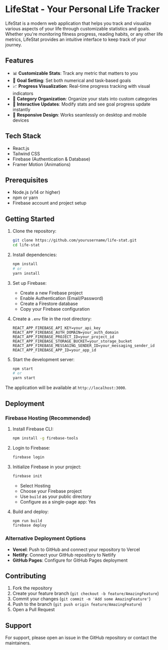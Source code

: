 # LifeStat - Your Personal Life Tracker

LifeStat is a modern web application that helps you track and visualize various aspects of your life through customizable statistics and goals. Whether you're monitoring fitness progress, reading habits, or any other life metrics, LifeStat provides an intuitive interface to keep track of your journey.

## Features

- 📊 **Customizable Stats**: Track any metric that matters to you
- 🎯 **Goal Setting**: Set both numerical and task-based goals
- 📈 **Progress Visualization**: Real-time progress tracking with visual indicators
- 📁 **Category Organization**: Organize your stats into custom categories
- 🔄 **Interactive Updates**: Modify stats and see goal progress update instantly
- 📱 **Responsive Design**: Works seamlessly on desktop and mobile devices

## Tech Stack

- React.js
- Tailwind CSS
- Firebase (Authentication & Database)
- Framer Motion (Animations)

## Prerequisites

- Node.js (v14 or higher)
- npm or yarn
- Firebase account and project setup

## Getting Started

1. Clone the repository:
   ```bash
   git clone https://github.com/yourusername/life-stat.git
   cd life-stat
   ```

2. Install dependencies:
   ```bash
   npm install
   # or
   yarn install
   ```

3. Set up Firebase:
   - Create a new Firebase project
   - Enable Authentication (Email/Password)
   - Create a Firestore database
   - Copy your Firebase configuration

4. Create a `.env` file in the root directory:
   ```
   REACT_APP_FIREBASE_API_KEY=your_api_key
   REACT_APP_FIREBASE_AUTH_DOMAIN=your_auth_domain
   REACT_APP_FIREBASE_PROJECT_ID=your_project_id
   REACT_APP_FIREBASE_STORAGE_BUCKET=your_storage_bucket
   REACT_APP_FIREBASE_MESSAGING_SENDER_ID=your_messaging_sender_id
   REACT_APP_FIREBASE_APP_ID=your_app_id
   ```

5. Start the development server:
   ```bash
   npm start
   # or
   yarn start
   ```

The application will be available at `http://localhost:3000`.

## Deployment

### Firebase Hosting (Recommended)

1. Install Firebase CLI:
   ```bash
   npm install -g firebase-tools
   ```

2. Login to Firebase:
   ```bash
   firebase login
   ```

3. Initialize Firebase in your project:
   ```bash
   firebase init
   ```
   - Select Hosting
   - Choose your Firebase project
   - Use `build` as your public directory
   - Configure as a single-page app: Yes

4. Build and deploy:
   ```bash
   npm run build
   firebase deploy
   ```

### Alternative Deployment Options

- **Vercel**: Push to GitHub and connect your repository to Vercel
- **Netlify**: Connect your GitHub repository to Netlify
- **GitHub Pages**: Configure for GitHub Pages deployment

## Contributing

1. Fork the repository
2. Create your feature branch (`git checkout -b feature/AmazingFeature`)
3. Commit your changes (`git commit -m 'Add some AmazingFeature'`)
4. Push to the branch (`git push origin feature/AmazingFeature`)
5. Open a Pull Request

## Support

For support, please open an issue in the GitHub repository or contact the maintainers.
